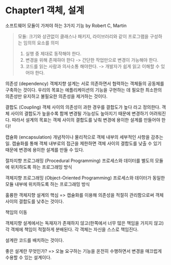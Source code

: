Chapter1 객체, 설계 
=================

소프트웨어 모듈이 가져야 하는 3가지 기능 by Robert C, Martin
>모듈: 크기와 상관없이 클래스나 패키지, 라이브러리와 같이 프로그램을 구성하는 임의의 요소를 의미
> 1. 실행 중 제대로 동작해야 한다. 
> 2. 변경을 위해 존재햐아 한다 -> 간단한 작업만으로 변경이 가능해야 한다. 
> 3. 코드를 읽는 사람과 의사소통 해야한다. -> 개발자가 쉽게 읽고 이해할 수 있어야 한다. 

의존성 (dependency)
객체지향 설계는 서로 의존하면서 협력하는 객체들의 공동체를 구축하는 것이다. 우리의 목표는 에플리케이션의 기능을 구현하는 데 필요한 최소한의 의존성만 유지하고 불필요한 의존성을 제거하는 것이다. 

결합도 (Coupling)
객체 사이의 의존성이 과한 경우를 결합도가 높다 라고 정의한다. 객체 사이의 결합도가 높을수록 함께 변경될 가능성도 높아지기 때문에 변경하기 어려워진다. 따라서 설계의 목표는 객체 사이의 결합도를 낮춰 변경에 용이한 설계를 만들어야 한다! 

캡슐화 (encapsulation)
개념적이나 물리적으로 객체 내부의 세부적인 사항을 감추는 일. 캡슐화를 통해 객체 내부로의 접근을 제한하면 객체 사이의 결합도를 낮출 수 있기 때문에 변경에 용이한 설계를 만들 수 있다. 


절차지향 프로그래밍 (Procedural Programming)
프로세스와 데이터를 별도의 모듈에 위치하도록 하는 프로그래밍 방식

객체지향 프로그래밍 (Object-Oriented Programming)
프로세스와 데이터가 동일한 모듈 내부에 위치하도록 하는 프로그래밍 방식

훌륭한 객체지향 설계의 핵심 => 캡슐화를 이용해 의존성을 적절히 관리함으로써 객체 사이의 결합도를 낮추는 것이다. 

책임의 이동 

객체지향 설계에서는 독재자가 존재하지 않고(한쪽에서 너무 많은 책임을 가지지 않고) 각 객체에 책임이 적절하게 분배된다. 각 객체는 자신을 스스로 책임진다.

설계란 코드를 배치하는 것이다. 

좋은 설계란 무엇인가? => 오늘 요구하는 기능을 온전히 수행하면서 변경을 매끄럽게 수용할 수 있는 설계이다. 

